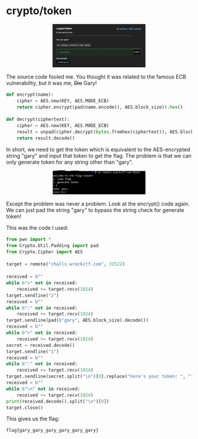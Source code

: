 # crypto/token

<p align = "center"><img src="challenge.JPG" alt="alt text" width="50%" height="50%" /></p>

The source code fooled me. You thought it was related to the famous ECB vulnerability, but it was me, <s>Dio</s> Gary!

```python
def encrypt(name):
    cipher = AES.new(KEY, AES.MODE_ECB)
    return cipher.encrypt(pad(name.encode(), AES.block_size)).hex()

def decrypt(ciphertext):
    cipher = AES.new(KEY, AES.MODE_ECB)
    result = unpad(cipher.decrypt(bytes.fromhex(ciphertext)), AES.block_size)
    return result.decode()
```

In short, we need to get the token which is equivalent to the AES-encrypted string "gary" and input that token to get the flag. The problem is that we can only generate token for any string other than "gary".

<p align = "center"><img src="overview.JPG" alt="alt text" width="50%" height="50%" /></p>

Except the problem was never a problem. Look at the encrypt() code again. We can just pad the string "gary" to bypass the string check for generate token!

This was the code I used:

```python
from pwn import *
from Crypto.Util.Padding import pad
from Crypto.Cipher import AES

target = remote("challs.wreckctf.com", 31522)

received = b""
while b">" not in received:
    received += target.recv(1024)
target.sendline("2")
received = b""
while b":" not in received:
    received += target.recv(1024)
target.sendline(pad(b"gary", AES.block_size).decode())
received = b""
while b">" not in received:
    received += target.recv(1024)
secret = received.decode()
target.sendline("1")
received = b""
while b":" not in received:
    received += target.recv(1024)
target.sendline(secret.split("\n")[0].replace("here's your token: ", "")[:32])
received = b""
while b"\n" not in received:
    received += target.recv(1024)
print(received.decode().split("\n")[0])
target.close()
```

This gives us the flag:

```
flag{gary_gary_gary_gary_gary_gary}
```